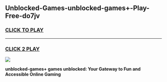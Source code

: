 
## Unblocked-Games-unblocked-games+-Play-Free-do7jv
<h3>
<a href="https://premium76.site?title=unblocked-games+&ref=10A">CLICK TO PLAY</a></h3>
<hr>

<h3>
<a href="https://premium76.site?title=unblocked-games+&ref=10A">CLICK 2 PLAY</a>
  
</h3>

<a href="https://premium76.site?title=unblocked-games+&ref=10A"><img src="https://clearcache.store/games.png"></a>


**unblocked-games+ games unblocked: Your Gateway to Fun and Accessible Online Gaming**
